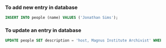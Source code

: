 ### To add new entry in database
```sql
INSERT INTO people (name) VALUES ('Jonathan Sims');
```

### To update an entry in database
```sql
UPDATE people SET description = 'host, Magnus Institute Archivist' WHERE name = 'Jonathan Sims';
```